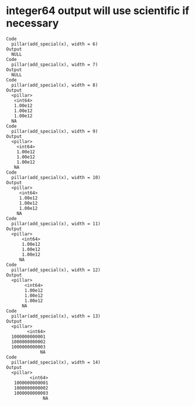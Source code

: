 # integer64 output will use scientific if necessary

    Code
      pillar(add_special(x), width = 6)
    Output
      NULL
    Code
      pillar(add_special(x), width = 7)
    Output
      NULL
    Code
      pillar(add_special(x), width = 8)
    Output
      <pillar>
       <int64>
       1.00e12
       1.00e12
       1.00e12
      NA      
    Code
      pillar(add_special(x), width = 9)
    Output
      <pillar>
        <int64>
        1.00e12
        1.00e12
        1.00e12
       NA      
    Code
      pillar(add_special(x), width = 10)
    Output
      <pillar>
         <int64>
         1.00e12
         1.00e12
         1.00e12
        NA      
    Code
      pillar(add_special(x), width = 11)
    Output
      <pillar>
          <int64>
          1.00e12
          1.00e12
          1.00e12
         NA      
    Code
      pillar(add_special(x), width = 12)
    Output
      <pillar>
           <int64>
           1.00e12
           1.00e12
           1.00e12
          NA      
    Code
      pillar(add_special(x), width = 13)
    Output
      <pillar>
            <int64>
      1000000000001
      1000000000002
      1000000000003
                 NA
    Code
      pillar(add_special(x), width = 14)
    Output
      <pillar>
             <int64>
       1000000000001
       1000000000002
       1000000000003
                  NA

